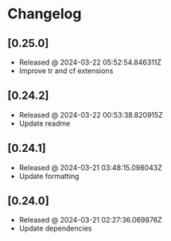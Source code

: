 # Changelog

## [0.25.0]

- Released @ 2024-03-22 05:52:54.846311Z
- Improve tr and cf extensions

## [0.24.2]

- Released @ 2024-03-22 00:53:38.820915Z
- Update readme

## [0.24.1]

- Released @ 2024-03-21 03:48:15.098043Z
- Update formatting

## [0.24.0]

- Released @ 2024-03-21 02:27:36.069876Z
- Update dependencies

